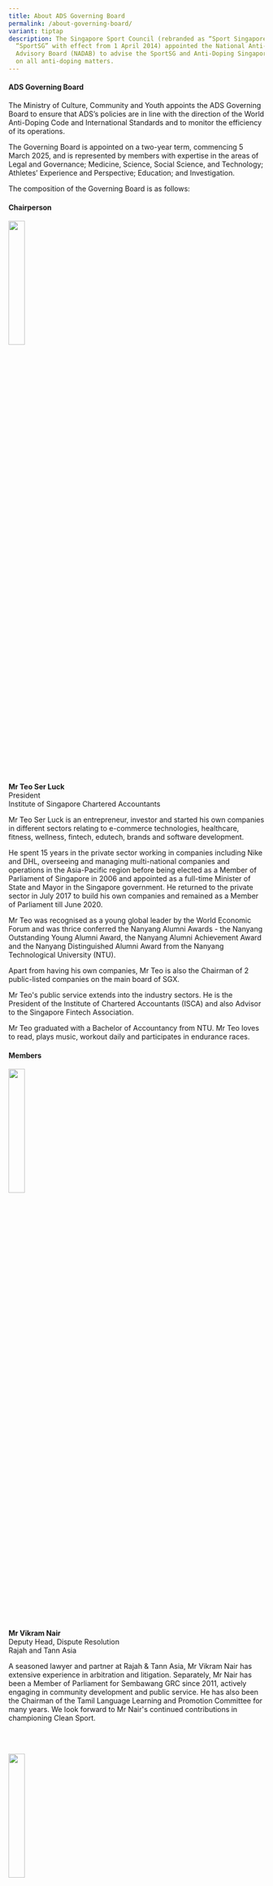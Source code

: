 ```yaml
---
title: About ADS Governing Board
permalink: /about-governing-board/
variant: tiptap
description: The Singapore Sport Council (rebranded as “Sport Singapore” or
  “SportSG” with effect from 1 April 2014) appointed the National Anti-Doping
  Advisory Board (NADAB) to advise the SportSG and Anti-Doping Singapore (ADS)
  on all anti-doping matters.
---
```

<h4><strong>ADS Governing Board</strong></h4>
<p>The Ministry of Culture, Community and Youth appoints the ADS Governing
Board to ensure that ADS’s policies are in line with the direction of the
World Anti-Doping Code and International Standards and to monitor the efficiency
of its operations.</p>
<p>The Governing Board is appointed on a two-year term, commencing 5 March
2025, and is represented by members with expertise in the areas of Legal
and Governance; Medicine, Science, Social Science, and Technology; Athletes’
Experience and Perspective; Education; and Investigation.</p>
<p>The composition of the Governing Board is as follows:</p>
<h4><strong>Chairperson</strong></h4>
<p></p>
<p></p>
<div class="isomer-image-wrapper">
<img style="width: 25%" height="auto" width="100%" alt="" src="/images/ADS Governing Board/Teo_Ser_Luck__edited_.png">
</div>
<p>
<br>
<br>
<br>
<br>
<br>
<br>
</p>
<p></p>
<p></p>
<p></p>
<p></p>
<p><strong>Mr Teo Ser Luck</strong>
<br>President
<br>Institute of Singapore Chartered Accountants</p>
<p>Mr Teo Ser Luck is an entrepreneur, investor and started his own companies
in different sectors relating to e-commerce technologies, healthcare, fitness,
wellness, fintech, edutech, brands and software development.</p>
<p>He spent 15 years in the private sector working in companies including
Nike and DHL, overseeing and managing multi-national companies and operations
in the Asia-Pacific region before being elected as a Member of Parliament
of Singapore in 2006 and appointed as a full-time Minister of State and
Mayor in the Singapore government. He returned to the private sector in
July 2017 to build his own companies and remained as a Member of Parliament
till June 2020.</p>
<p></p>
<p>Mr Teo was recognised as a young global leader by the World Economic Forum
and was thrice conferred the Nanyang Alumni Awards - the Nanyang Outstanding
Young Alumni Award, the Nanyang Alumni Achievement Award and the Nanyang
Distinguished Alumni Award from the Nanyang Technological University (NTU).</p>
<p></p>
<p>Apart from having his own companies, Mr Teo is also the Chairman of 2
public-listed companies on the main board of SGX.</p>
<p></p>
<p>Mr Teo's public service extends into the industry sectors. He is the President
of the Institute of Chartered Accountants (ISCA) and also Advisor to the
Singapore Fintech Association.</p>
<p></p>
<p>Mr Teo graduated with a Bachelor of Accountancy from NTU. Mr Teo loves
to read, plays music, workout daily and participates in endurance races.</p>
<p></p>
<h4><strong>Members</strong></h4>
<p></p>
<p></p>
<div class="isomer-image-wrapper">
<img style="width: 25%" height="auto" width="100%" alt="" src="/images/ADS Governing Board/Vikram_Nair__edited_.png">
</div>
<p>
<br>
<br>
<br>
<br>
</p>
<p></p>
<p></p>
<p>
<br>
</p>
<p><strong>Mr Vikram Nair</strong>
<br>Deputy Head, Dispute Resolution
<br>Rajah and Tann Asia</p>
<p>A seasoned lawyer and partner at Rajah &amp; Tann Asia, Mr Vikram Nair
has extensive experience in arbitration and litigation. Separately, Mr
Nair has been a Member of Parliament for Sembawang GRC since 2011, actively
engaging in community development and public service. He has also been
the Chairman of the Tamil Language Learning and Promotion Committee for
many years. We look forward to Mr Nair's continued contributions in championing
Clean Sport.</p>
<p>
<br>
<br>
</p>
<p></p>
<p></p>
<div class="isomer-image-wrapper">
<img style="width: 25%" height="auto" width="100%" alt="" src="/images/ADS Governing Board/Mok_Yingren__edited_.png">
</div>
<p>
<br>
<br>
</p>
<p></p>
<p>
<br>
<br>
<br>
</p>
<p><strong>Dr Mok Ying Ren</strong>
<br>Consultant, Sports Surgery
<br>Department of Orthopaedics National University Hospital</p>
<p></p>
<p></p>
<p>As a former national athlete, Dr Mok's impressive athletic career includes
two Golds at the Southeast Asian Games in 2007 and 2013. He is an inspiring
role model to many young athletes, encouraging them to put their best foot
forward in Sports.</p>
<p>Currently a doctor at the National University Hospital, Dr Mok Yingren
specializes in sports medicine and orthopaedics, with a focus on sports-related
injuries, including ligament reconstruction, meniscus repair and cartilage
surgeries.</p>
<p>In addition, he serves as a clinical teacher and tutor and the NTU and
NUS School of Medicine respectively. An experienced educator, his unique
blend of medical knowledge and firsthand sports experience makes him a
vital contributor to the board's mission.</p>
<p>
<br>
<br>
</p>
<div class="isomer-image-wrapper">
<img style="width: 25%" height="auto" width="100%" alt="" src="/images/ADS Governing Board/Joan_Hung__edited_.png">
</div>
<p>
<br>
</p>
<p></p>
<p>
<br>
<br>
<br>
</p>
<p><strong>Ms Joan Hung</strong>
<br>Coach, Goalball Singapore
<br>Coach and Facilitator, Athlete Development Pte Ltd</p>
<p></p>
<p></p>
<p>Ms Joan Hung is a dedicated para-athlete and currently represents Team
Singapore in Goalball and Judo. In her constant pursuit for excellence,
she was Team Singapore's top scorer in the 2022 ASEAN Para Games where
the team secured a silver medal. Inspiring others through her perseverance
and achievements, she is an advocate for integrity and inclusivity in sports.</p>
<p>Beyond her athletic career, Ms Hung is a coach and facilitator at Athlete
Development Pte Ltd. She actively mentors athletes, fosters skill development,
and promotes greater accessibility in Sports. The combination of the athlete's
voice and her expertise as an educator guides Anti-Doping Singapore in
achieving greater heights for Clean Sport.</p>
<p>
<br>
<br>
</p>
<div class="isomer-image-wrapper">
<img style="width: 25%" height="auto" width="100%" alt="" src="/images/ADS Governing Board/Charles_Shng__edited_.png">
</div>
<p>
<br>
<br>
</p>
<p>
<br>
<br>
</p>
<p><strong>Mr Shng Yunn Chinn Charles</strong>
</p>
<p></p>
<p></p>
<p>Mr Charles Shng Yunn Chinn is an aspiring entrepreneur and is currently
working on a few Food and Beverages (F&amp;B) projects. After 26 years
in the civil service, he left to pursue a career in the private sector
before venturing into being a business owner on his own.</p>
<p>His stint as the deputy general manager of Tianjin Da Ren Tang Singapore
Development Co. Pte. Ltd allowed him to gain experience in overseeing operations
and strategic growth in the healthcare and wellness industry both in Singapore
as well as in Southeast Asia. His expertise in TCM is instrumental in informing
and advising of traditional pharmacopoeia usage for sports-related treatment.</p>
<p>Mr Shng has also previously served in the Singapore Police Force, where
he contributed to law enforcement and business management provides an instrumental
support in promoting fair play and ethical sports practices in Singapore.</p>
<p>
<br>
<br>
</p>
<p></p>
<div class="isomer-image-wrapper">
<img style="width: 100%" height="auto" width="100%" alt="" src="/images/ADS Governing Board/nicholas_fang.jpg">
</div>
<p>
<br>
<br>
</p>
<p>
<br>
<br>
</p>
<p><strong>Mr Nicholas Fang</strong>
</p>
<p></p>
<p></p>
<p></p>
<p>Nicholas Fang is a strategic communications expert with more than 20 years
experience across multiple aspects of the industry.</p>
<p>He graduated from Oxford University with a Masters in Politics, Philosophy
and Economics and started his working life as a journalist, spending nine
years at Singapore’s national daily newspaper, The Straits Times. There
he reported on financial and sports news, rising to the post of Senior
Correspondent. He then spent a total of almost seven years at national
broadcaster Mediacorp, starting as business desk editor at Mediacorp’s
regional news channel - Channel NewsAsia, now known as CNA. During this
time, he oversaw local and business news coverage, and also presented various
key bulletins. He has hosted live programmes featuring Singapore’s key
political leaders, including Prime Minister Lee Hsien Loong, and covered
Prime Minister Lee’s official visit to the United States in 2016. He was
most recently deputy chief editor of Singapore news at Mediacorp, overseeing
all news coverage in and out of Singapore.</p>
<p>Nicholas founded strategic communications consultancy Black Dot Pte Ltd
in 2012 to offer full-suite communications, public relations and media
management services to a broad base of clients. In 2018, Nicholas founded
Black Dot Research Pte Ltd, a social and market research agency. In 2019,
the company became, and remains, Singapore’s only independent private-sector
fact-checking organisation that offers fact-checking services for the general
public on a free-to-use basis as part of broader efforts to counter the
effects of misinformation and disinformation, commonly known as fake news,
on Singapore society.</p>
<p>Nicholas was appointed Nominated Member of the Singapore Parliament in
February 2012, and served a two-and-a-half-year term where he focused on
issues pertaining to international affairs, media, defence and security,
and sports. He has held board positions with Singapore humanitarian non-government
organisation Mercy Relief, and non-profit social innovation organisation
Social Innovation Park. He was previously a member of the advisory committee
of Youth Corps Singapore, and a board member of the Singapore Sports Hub.
Nicholas also chairs the MINDEF expert panel for strategic communications.</p>
<p>A former national athlete, Nicholas has represented Singapore in fencing
and triathlon, and helmed the national sports associations for fencing
and modern pentathlon. He has been a member of the Singapore National Olympic
Council and hosted the International Olympic Committee Session in Singapore
in 2005. A passionate advocate for sports and athletes, Nicholas co-founded
strategic sports consultancy Novastella Consulting in 2019 to offer strategic
advisory services in brand partnerships and sponsorships, rights management,
and project management and consultancy. He also launched Legends Fencing
Club in 2023, which is Singapore’s only fencing club catering exclusively
to adults and veteran athletes of all abilities. He was chef de mission
for Team Singapore at the 2015 South-east Asian Games.</p>
<p>Nicholas received the Public Service Medal at the 2015 National Day Awards,
and the Commendation Medal (Military) at the 2024 National Day Awards.</p>
<p></p>